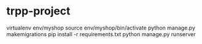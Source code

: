 # trpp-project
virtualenv env/myshop 
source env/myshop/bin/activate
python manage.py makemigrations
pip install -r requirements.txt
python manage.py runserver
